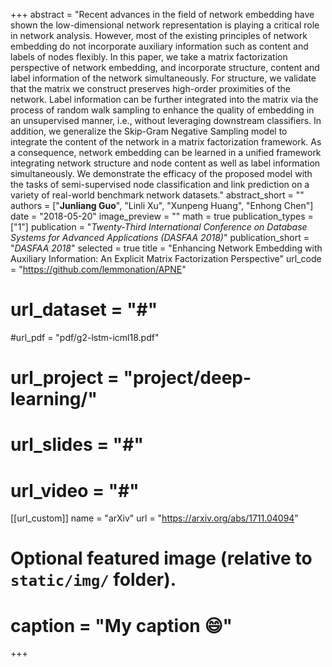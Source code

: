 +++
abstract = "Recent advances in the field of network embedding have shown
the low-dimensional network representation is playing
a critical role in network analysis.
However, most of the existing principles of network embedding do
not incorporate auxiliary information such as content and labels of nodes flexibly.
In this paper, we take a matrix factorization perspective of network
embedding, and incorporate structure, content and label information
of the network simultaneously. For structure, we validate that the matrix we
construct
preserves high-order proximities of the
network. Label information can be further integrated into the matrix
via the process of random walk sampling to enhance the quality of embedding
in an unsupervised manner, i.e., without leveraging downstream classifiers.
In addition, we generalize the Skip-Gram Negative
Sampling model to integrate the content of the network in a
matrix factorization framework.
As a consequence, network embedding can be learned in a unified
framework integrating network structure and node content
as well as label information simultaneously.
We demonstrate the efficacy of the proposed model
with the tasks of semi-supervised node classification and link prediction on a
variety of real-world benchmark network datasets."
abstract_short = ""
authors = ["**Junliang Guo**", "Linli Xu", "Xunpeng Huang", "Enhong Chen"]
date = "2018-05-20"
image_preview = ""
math = true
publication_types = ["1"]
publication = "*Twenty-Third International Conference on Database Systems for Advanced Applications (DASFAA 2018)*"
publication_short = "*DASFAA 2018*"
selected = true
title = "Enhancing Network Embedding with Auxiliary Information: An Explicit Matrix Factorization Perspective"
url_code = "https://github.com/lemmonation/APNE"
# url_dataset = "#"
#url_pdf = "pdf/g2-lstm-icml18.pdf"
# url_project = "project/deep-learning/"
# url_slides = "#"
# url_video = "#"

[[url_custom]]
name = "arXiv"
url = "https://arxiv.org/abs/1711.04094"

# Optional featured image (relative to `static/img/` folder).
<!-- [header]
image = "headers/bubbles-wide.jpg" -->
# caption = "My caption :smile:"

+++
